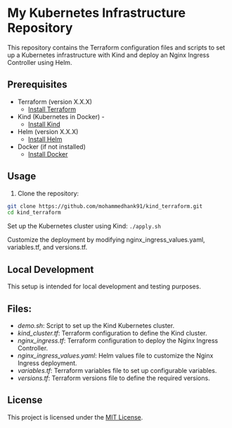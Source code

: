 # My Kubernetes Infrastructure Repository

This repository contains the Terraform configuration files and scripts to set up a Kubernetes infrastructure with Kind and deploy an Nginx Ingress Controller using Helm.

## Prerequisites
- Terraform (version X.X.X) 
	- [Install Terraform](https://github.com/mohammedhank91/bash/blob/main/install_terraform.sh) 
-  Kind (Kubernetes in Docker) -
	-  [Install Kind](https://github.com/mohammedhank91/bash/blob/main/install-kind.sh) 
- Helm (version X.X.X) 
	-  [Install Helm](https://github.com/mohammedhank91/bash/blob/main/install-helm.sh) 
-  Docker (if not installed) 
	- [Install Docker](https://github.com/mohammedhank91/bash/blob/main/install-docker.sh)

## Usage

  

1. Clone the repository:

```bash
git clone https://github.com/mohammedhank91/kind_terraform.git
cd kind_terraform
```

Set up the Kubernetes cluster using Kind:
```./apply.sh```

Customize the deployment by modifying nginx_ingress_values.yaml, variables.tf, and versions.tf.

## Local Development

This setup is intended for local development and testing purposes.

## **Files:**

 - *demo.sh*: Script to set up the Kind Kubernetes cluster.
 - *kind_cluster.tf*: Terraform configuration to define the Kind cluster.
 - *nginx_ingress.tf*: Terraform configuration to deploy the Nginx Ingress Controller.
 - *nginx_ingress_values.yaml*: Helm values file to customize the Nginx  Ingress deployment.
 - *variables.tf*: Terraform variables file to set up configurable  variables.
 - *versions.tf*: Terraform versions file to define the required versions.

## License
This project is licensed under the [MIT License](mohammedhank91.github.io).
